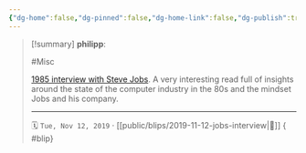 ```yaml
---
{"dg-home":false,"dg-pinned":false,"dg-home-link":false,"dg-publish":true,"type":"blip","created-date":"2019-11-12T00:00:00","disabled rules":["yaml-title","yaml-title-alias","file-name-heading"],"title":"philipp @ 2019-11-12","dg-permalink":"2019/11/12/jobs-interview/","updated-date":"2025-04-30T22:27:35","dg-path":"blips/2019-11-12-jobs-interview.md","permalink":"/2019/11/12/jobs-interview/","dgPassFrontmatter":true}
---
```


> [!summary] **philipp**:
>
> #Misc
>
> [1985 interview with Steve
> Jobs](http://reprints.longform.org/playboy-interview-steve-jobs). A very
> interesting read full of insights around the state of the computer industry in
> the 80s and the mindset Jobs and his company.
> - - -
>
> 🗓️ `Tue, Nov 12, 2019` · [[public/blips/2019-11-12-jobs-interview\|🔗]]
{ #blip}

